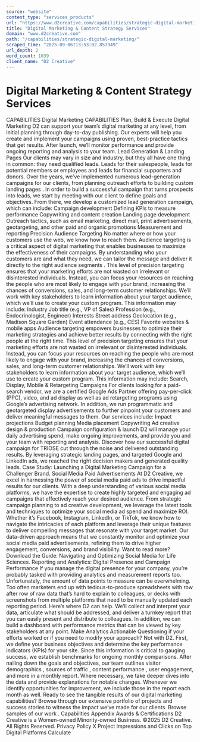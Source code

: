 ```yaml
---
source: "website"
content_type: "services_products"
url: "https://www.d2creative.com/capabilities/strategic-digital-marketing/"
title: "Digital Marketing & Content Strategy Services"
domain: "www.d2creative.com"
path: "/capabilities/strategic-digital-marketing/"
scraped_time: "2025-09-06T13:53:02.857949"
url_depth: 2
word_count: 1039
client_name: "D2 Creative"
---
```


# Digital Marketing & Content Strategy Services

CAPABILITIES Digital Marketing CAPABILITIES Plan, Build & Execute Digital Marketing D2 can support your team’s digital marketing at any level, from initial planning through day-to-day publishing. Our experts will help you create and implement your campaigns using proven, best-practice tactics that get results. After launch, we’ll monitor performance and provide ongoing reporting and analysis to your team. Lead Generation & Landing Pages Our clients may vary in size and industry, but they all have one thing in common: they need qualified leads. Leads for their salespeople, leads for potential members or employees and leads for financial supporters and donors. Over the years, we’ve implemented numerous lead-generation campaigns for our clients, from planning outreach efforts to building custom landing pages . In order to build a successful campaign that turns prospects into leads, we start by meeting with our client to define goals and objectives. From there, we develop a customized lead generation campaign, which can include: Campaign development Defining KPIs to measure performance Copywriting and content creation Landing page development Outreach tactics, such as email marketing, direct mail, print advertisements, geotargeting, and other paid and organic promotions Measurement and reporting Precision Audience Targeting No matter where or how your customers use the web, we know how to reach them. Audience targeting is a critical aspect of digital marketing that enables businesses to maximize the effectiveness of their campaigns. By understanding who your customers are and what they need, we can tailor the message and deliver it directly to the right audience segments . This level of precision targeting ensures that your marketing efforts are not wasted on irrelevant or disinterested individuals. Instead, you can focus your resources on reaching the people who are most likely to engage with your brand, increasing the chances of conversions, sales, and long-term customer relationships. We’ll work with key stakeholders to learn information about your target audience, which we’ll use to create your custom program. This information may include: Industry Job title (e.g., VP of Sales) Profession (e.g., Endocrinologist, Engineer) Interests Street address Geolocation (e.g., Madison Square Garden) Event attendance (e.g., CES) Favorite websites & mobile apps Audience targeting empowers businesses to optimize their marketing strategies and achieve better results by connecting with the right people at the right time. This level of precision targeting ensures that your marketing efforts are not wasted on irrelevant or disinterested individuals. Instead, you can focus your resources on reaching the people who are most likely to engage with your brand, increasing the chances of conversions, sales, and long-term customer relationships. We’ll work with key stakeholders to learn information about your target audience, which we’ll use to create your custom program. This information may include: Search, Display, Mobile & Retargeting Campaigns For clients looking for a paid-search vendor, we are a certified Google Ads Partner offering pay-per-click (PPC), video, and ad display as well as ad retargeting programs using Google’s advertising network. In addition, we run programmatic and geotargeted display advertisements to further pinpoint your customers and deliver meaningful messages to them. Our services include: Impact projections Budget planning Media placement Copywriting Ad creative design & production Campaign configuration & launch D2 will manage your daily advertising spend, make ongoing improvements, and provide you and your team with reporting and analysis. Discover how our successful digital campaign for TRIOSE cut through the noise and delivered outstanding results. By leveraging strategic landing pages, and targeted Google and LinkedIn ads, we reached the right decision makers and generated quality leads. Case Study: Launching a Digital Marketing Campaign for a Challenger Brand. Social Media Paid Advertisements At D2 Creative, we excel in harnessing the power of social media paid ads to drive impactful results for our clients. With a deep understanding of various social media platforms, we have the expertise to create highly targeted and engaging ad campaigns that effectively reach your desired audience. From strategic campaign planning to ad creative development, we leverage the latest tools and techniques to optimize your social media ad spend and maximize ROI. Whether it’s Facebook, Instagram, LinkedIn, or TikTok, we know how to navigate the intricacies of each platform and leverage their unique features to deliver compelling messages that resonate with your target market. Our data-driven approach means that we constantly monitor and optimize your social media paid advertisements, refining them to drive higher engagement, conversions, and brand visibility. Want to read more? Download the Guide: Navigating and Optimizing Social Media for Life Sciences. Reporting and Analytics: Digital Presence and Campaign Performance If you manage the digital presence for your company, you’re probably tasked with providing analytics and measurement reports too. Unfortunately, the amount of data points to measure can be overwhelming. Too often marketers end up with tedious-to-produce spreadsheets with row after row of raw data that’s hard to explain to colleagues, or decks with screenshots from multiple platforms that need to be manually updated each reporting period. Here’s where D2 can help. We’ll collect and interpret your data, articulate what should be addressed, and deliver a turnkey report that you can easily present and distribute to colleagues. In addition, we can build a dashboard with performance metrics that can be viewed by key stakeholders at any point. Make Analytics Actionable Questioning if your efforts worked or if you need to modify your approach? Not with D2. First, we define your business objectives and determine the key performance indicators (KPIs) for your site. Since this information is critical to gauging success, we establish benchmarks for ongoing monthly comparisons. After nailing down the goals and objectives, our team outlines visitor demographics , sources of traffic , content performance , user engagement, and more in a monthly report. Where necessary, we take deeper dives into the data and provide explanations for notable changes. Whenever we identify opportunities for improvement, we include those in the report each month as well. Ready to see the tangible results of our digital marketing capabilities? Browse through our extensive portfolio of projects and success stories to witness the impact we’ve made for our clients. Browse samples of our work . Capabilities Appendix Awards & Certifications D2 Creative is a Women-owned Minority-owned Business. ©2025 D2 Creative. All Rights Reserved. Privacy Policy X Project Impressions and Clicks on Top Digital Platforms Calculate